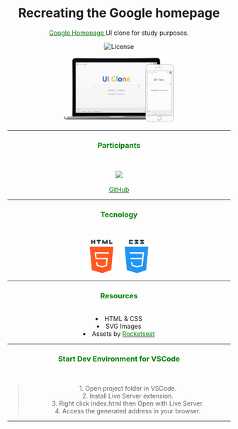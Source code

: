 <h1 align="center">Recreating the Google homepage</h1>

<p align="center">
  <a href="https://google.com">
    <font color="green">Google Homepage</font>
  </a>UI clone for study purposes.
</p>

<p align="center">
  <img  
  src="http://img.shields.io/static/v1?label=license&message=MIT&color" alt="License">
</p>

<p align="center">
  <img 
  alt="mockup google" 
  src="./assets/mockup.png" 
  width="50%">
</p>

<hr>

<h3 align="center">
  <font color="green">Participants</font>
</h3><br>

<p align="center">
  <img 
  src="https://avatars3.githubusercontent.com/u/59886891?s=460&v=4" 
  width="75px;">
</p>

<p align="center">
  <a href="https://github.com/CaioLemec">
    <font color="green">GitHub</font>
  </a>
</p>

<hr>

<h3 align="center">
  <font color="green">Tecnology</font>
</h3><br>

<p align="center">
  <img src="./assets/html5.svg" width="75px;">
  <img src="./assets/css.svg" width="75px;">
</p>

<hr>

<h3 align="center">
  <font color="green">Resources</font>
</h3><br>

<li align="center">HTML & CSS</li>
<li align="center">SVG Images</li>
<li align="center">Assets by 
  <a href="https://rocketseat.com.br/">
    <font color="green">Rocketseat</font>
  </a>
</li>

<hr>

<h3 align="center">
  <font color="green">Start Dev Environment for VSCode</font>
</h3><br>


<center>
<blockquote>
1. Open project folder in VSCode. <br>
2. Install Live Server extension. <br> 
3. Right click index.html then Open with Live Server. <br>
4. Access the generated address in your browser. <br>
<blockquote>
</center>


<hr>
